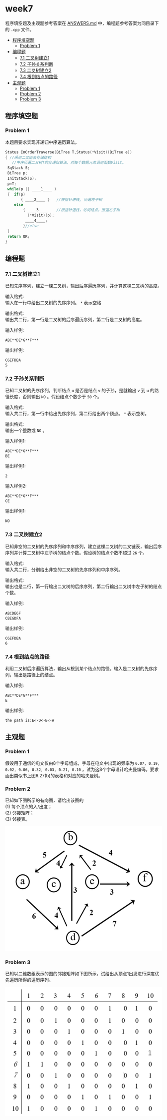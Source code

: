 # week7

程序填空题及主观题参考答案在 [ANSWERS.md](ANSWERS.md) 中，编程题参考答案为同目录下的 `.cpp` 文件。

<!-- TOC -->

- [程序填空题](#程序填空题)
  - [Problem 1](#problem-1)
- [编程题](#编程题)
  - [7.1 二叉树建立1](#71-二叉树建立1)
  - [7.2 子孙关系判断](#72-子孙关系判断)
  - [7.3 二叉树建立2](#73-二叉树建立2)
  - [7.4 根到结点的路径](#74-根到结点的路径)
- [主观题](#主观题)
  - [Problem 1](#problem-1-1)
  - [Problem 2](#problem-2)
  - [Problem 3](#problem-3)

<!-- /TOC -->

## 程序填空题

### Problem 1
本题目要求实现非递归中序遍历算法。
```c++
Status InOrderTraverse(BiTree T,Status(*Visit)(BiTree e))
{ //采用二叉链表存储结构
   //中序历遍二叉树T的非递归算法，对每个数据元素调用函数Visit。
 SqStack S;
 BiTree p;
 InitStack(S);
 p=T;
 while(p || ____1____ )
 {  if(p)
       { ____2____ }   //根指针进栈, 历遍左子树
    else
        { ____3____    //根指针退栈，访问结点，历遍右子树
          (*Visit)(p);
         ____4____;
        }//else
 }
 return OK;
}
```

## 编程题

### 7.1 二叉树建立1
已知先序序列，建立一棵二叉树，输出后序遍历序列，并计算这棵二叉树的高度。

输入格式:  
输入在一行中给出二叉树的先序序列。 `*` 表示空格

输出格式:  
输出共二行，第一行是二叉树的后序遍历序列，第二行是二叉树的高度。

输入样例:
```
ABC**DE*G**F***
```
输出样例:
```
CGEFDBA
5
```

### 7.2 子孙关系判断
已知二叉树的先序序列，判断结点 `u` 是否是结点 `v` 的子孙，是就输出 `v` 到 `u` 的路径长度，否则输出 `NO` 。假设结点个数少于 `50` 个。

输入格式:  
输入共二行，第一行中给出先序序列，第二行给出两个顶点。 `*` 表示空树。

输出格式:  
输出一个整数或 `NO` 。

输入样例1:
```
ABC**DE*G**F***
BE
```
输出样例1:
```
2
```
输入样例2:
```
ABC**DE*G**F***
CE
```
输出样例1:
```
NO
```

### 7.3 二叉树建立2
已知非空的二叉树的先序序列和中序序列，建立这棵二叉树的二叉链表，输出后序序列并计算二叉树中左子树的结点个数。假设树的结点个数不超过 `26` 个。

输入格式:  
输入共二行，分别给出非空的二叉树的先序序列和中序序列。

输出格式:  
输出也是二行，第一行输出二叉树的后序序列，第二行输出二叉树中左子树的结点个数。

输入样例:
```
ABCDEGF
CBEGDFA
```
输出样例:
```
CGEFDBA
6
```

### 7.4 根到结点的路径
利用二叉树后序遍历算法，输出从根到某个结点的路径。输入是二叉树的先序序列，输出是路径上的结点。

输入样例:
```
ABC**DE*G**F***
E
```
输出样例:
```
the path is:E<-D<-B<-A
```

## 主观题

### Problem 1
假设用于通信的电文仅由8个字母组成，字母在电文中出现的频率为 `0.07, 0.19, 0.02, 0.06, 0.32, 0.03, 0.21, 0.10` ，试为这8个字母设计哈夫曼编码。要求画出类似书上图6.27(b)的表格和对应的哈夫曼树。

### Problem 2
已知如下图所示的有向图，请给出该图的  
(1) 每个顶点的入/出度；  
(2) 邻接矩阵；  
(3) 邻接表。

![avatar](img1.png)

### Problem 3
已知以二维数组表示的图的邻接矩阵如下图所示，试给出从顶点1出发进行深度优先遍历所得的遍历序列。

![avatar](img2.png)